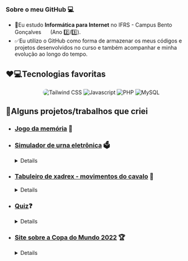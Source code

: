 ### Sobre o meu GitHub 💻

 - 📖Eu estudo **Informática para Internet** no IFRS - Campus Bento Gonçalves <img style="height:1rem" src="https://ifrs.edu.br/bento/wp-content/themes/ifrs-portal-theme/favicons/android-chrome-192x192.png"/> (Ano 2️⃣/3️⃣).
 - ✅Eu utilizo o GitHub como forma de armazenar os meus códigos e projetos desenvolvidos no curso e também acompanhar e minha evolução ao longo do tempo.

## ❤️💻Tecnologias favoritas
<div align="center">
  <img align="center" style="border-radius:1rem;" alt="Tailwind CSS" src="https://img.shields.io/badge/Tailwind_CSS-38B2AC?style=for-the-badge&logo=tailwind-css&logoColor=white">
  <img align="center" alt="Javascript" src="https://camo.githubusercontent.com/9d07c04bdd98c662d5df9d4e1cc1de8446ffeaebca330feb161f1fb8e1188204/68747470733a2f2f696d672e736869656c64732e696f2f62616467652f4a6176615363726970742d4637444631453f7374796c653d666f722d7468652d6261646765266c6f676f3d6a617661736372697074266c6f676f436f6c6f723d626c61636b">
  <img align="center" alt="PHP" src="https://img.shields.io/badge/PHP-777BB4?style=for-the-badge&logo=php&logoColor=white&borderRadius">
  <img align="center" alt="MySQL" src="https://img.shields.io/badge/MySQL-00758F?style=for-the-badge&logo=mysql&logoColor=white&borderRadius">
</div>
 
## 🧠Alguns projetos/trabalhos que criei
  
- ### [Jogo da memória](https://lucasantunes06.github.io/jogo-da-memoria) 🧠
     
- ### [Simulador de urna eletrônica](https://github.com/LucasAntunes06/Urna-Eletronica) 🗳️
    <details>
       Aplicação que simula uma urna eletrônica. Feito com HTML, CSS e Javascript.
    </details>
    
 - ### [Tabuleiro de xadrex - movimentos do cavalo](https://lucasantunes06.github.io/xadrez-cavalo) 🐎
    <details>
       Tabuleiro de xadrez em que prevê todas as possíveis posições em que a peça do cavalo pode se mover. Feito com HTML, CSS e Javascript.
    </details>
    
 - ### [Quiz](https://github.com/LucasAntunes06/php/tree/main/Aulas/Dezembro/Trabalho%20Quiz)❓
    <details>
       Um  quiz simples feito com PHP, HTML e CSS. Foi o trabalho final da disciplina de Algoritmos.
    </details>
    
 - ### [Site sobre a Copa do Mundo 2022](https://lucasantunes06.github.io/site-da-copa-2022) 🏆
    <details>
      Site mostrando os grupos da Copa e a classificação dos times. Feito com HTML, Tailwind CSS e JS.
    </details>
